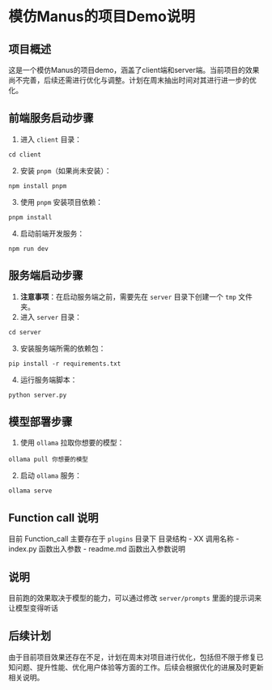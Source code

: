 # 模仿Manus的项目Demo说明

## 项目概述
这是一个模仿Manus的项目demo，涵盖了client端和server端。当前项目的效果尚不完善，后续还需进行优化与调整。计划在周末抽出时间对其进行进一步的优化。

## 前端服务启动步骤
1. 进入 `client` 目录：
```shell
cd client
```
2. 安装 `pnpm`（如果尚未安装）：
```shell
npm install pnpm
```
3. 使用 `pnpm` 安装项目依赖：
```shell
pnpm install
```
4. 启动前端开发服务：
```shell
npm run dev
```

## 服务端启动步骤
1. **注意事项**：在启动服务端之前，需要先在 `server` 目录下创建一个 `tmp` 文件夹。
2. 进入 `server` 目录：
```shell
cd server
```
3. 安装服务端所需的依赖包：
```shell
pip install -r requirements.txt
```
4. 运行服务端脚本：
```shell
python server.py
```

## 模型部署步骤
1. 使用 `ollama` 拉取你想要的模型：
```shell
ollama pull 你想要的模型
```
2. 启动 `ollama` 服务：
```shell
ollama serve
```

## Function call 说明
目前 Function_call 主要存在于 `plugins` 目录下
目录结构
    - XX 调用名称
    - index.py 函数出入参数
    - readme.md 函数出入参数说明

## 说明
目前跑的效果取决于模型的能力，可以通过修改 `server/prompts` 里面的提示词来让模型变得听话

## 后续计划
由于目前项目效果还存在不足，计划在周末对项目进行优化，包括但不限于修复已知问题、提升性能、优化用户体验等方面的工作。后续会根据优化的进展及时更新相关说明。 


